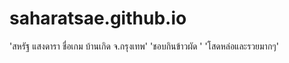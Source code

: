 # saharatsae.github.io
'สหรัฐ แสงดารา	ชื่อเกม บ้านเกิด จ.กรุงเทพ'
'ชอบกินข้าวผัด '
'โสดหล่อและรวยมากๆ'
